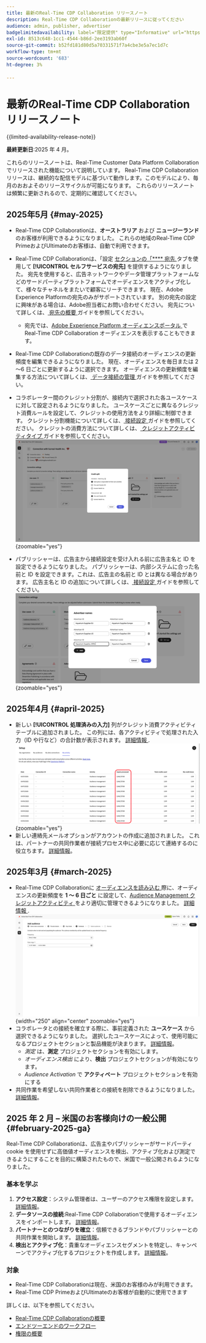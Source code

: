 ```yaml
---
title: 最新のReal-Time CDP Collaboration リリースノート
description: Real-Time CDP Collaborationの最新リリースに従ってください
audience: admin, publisher, advertiser
badgelimitedavailability: label="限定提供" type="Informative" url="https://helpx.adobe.com/legal/product-descriptions/real-time-customer-data-platform-collaboration.html newtab=true"
exl-id: 8513c648-1cc1-4544-b86d-2ee3193ab60f
source-git-commit: b52fd181d80d5a70331571f7a4cbe3e5a7ec1d7c
workflow-type: tm+mt
source-wordcount: '683'
ht-degree: 3%

---
```


# 最新のReal-Time CDP Collaboration リリースノート

{{limited-availability-release-note}}

**最終更新日**:2025 年 4 月。

これらのリリースノートは、Real-Time Customer Data Platform Collaborationでリリースされた機能について説明しています。 Real-Time CDP Collaboration リリースは、継続的な配信モデルに基づいて動作します。このモデルにより、毎月のおおよそのリリースサイクルが可能になります。 これらのリリースノートは頻繁に更新されるので、定期的に確認してください。

## 2025年5月 {#may-2025}

* Real-Time CDP Collaborationは、**オーストラリア** および **ニュージーランド** のお客様が利用できるようになりました。 これらの地域のReal-Time CDP PrimeおよびUltimateのお客様は、自動で利用できます。
* Real-Time CDP Collaborationは、「設定 [ セクションの「**** 宛先 ](../setup/manage-destinations.md) タブを使用して **[!UICONTROL セルフサービスの宛先]** を提供するようになりました。 宛先を使用すると、広告ネットワークやデータ管理プラットフォームなどのサードパーティプラットフォームでオーディエンスをアクティブ化して、様々なチャネルをまたいで顧客にリーチできます。 現在、Adobe Experience Platformの宛先のみがサポートされています。 別の宛先の設定に興味がある場合は、Adobe担当者にお問い合わせください。 宛先について詳しくは、[ 宛先の概要 ](../destinations/overview.md) ガイドを参照してください。

   * 宛先では、[Adobe Experience Platform オーディエンスポータル ](https://experienceleague.adobe.com/en/docs/experience-platform/segmentation/ui/audience-portal.md#manage-audiences.) でReal-Time CDP Collaboration オーディエンスを表示することもできます。

* Real-Time CDP Collaborationの既存のデータ接続のオーディエンスの更新頻度を編集できるようになりました。 現在、オーディエンスを毎日または 2～6 日ごとに更新するように選択できます。 オーディエンスの更新頻度を編集する方法について詳しくは、[ データ接続の管理 ](../setup/manage-data-connection.md#scheduling) ガイドを参照してください。
* コラボレーター間のクレジット分割が、接続内で選択された各ユースケースに対して設定されるようになりました。 ユースケースごとに異なるクレジット消費ルールを設定して、クレジットの使用方法をより詳細に制御できます。 クレジット分割機能について詳しくは、[ 接続設定 ](../connect/establishing-connections.md#connection-settings) ガイドを参照してください。 クレジットの消費方法について詳しくは、[ クレジットアクティビティタイプ ](../setup/my-activity.md#types-of-activities) ガイドを参照してください。<br> ![ クレジット分割機能を示す接続設定画面 ](/help/assets/release-notes/2025/credit-split.png){zoomable="yes"}
* パブリッシャーは、広告主から接続設定を受け入れる前に広告主名と ID を設定できるようになりました。 パブリッシャーは、内部システムに合った名前と ID を設定できます。これは、広告主の名前と ID とは異なる場合があります。 広告主名と ID の追加について詳しくは、[ 接続設定 ](../connect/establishing-connections.md#connection-settings.md) ガイドを参照してください。<br> ![ 広告主名と ID を設定しているパブリッシャーを示す接続設定画面 ](/help/assets/release-notes/2025/add-advertiser-names-modal.png){zoomable="yes"}

## 2025年4月 {#april-2025}

* 新しい **[!UICONTROL 処理済みの入力]** 列がクレジット消費アクティビティテーブルに追加されました。 この列には、各アクティビティで処理された入力（ID や行など）の合計数が表示されます。 [ 詳細情報 ](/help/guide/setup/my-activity.md#inputs-processed). <br> ![ マイアクティビティビューでハイライト表示された処理済み列の入力。](/help/assets/release-notes/2025/inputs-processed-column.png){zoomable="yes"}
* 新しい連絡先メールオプションがアカウントの作成に追加されました。 これは、パートナーの共同作業者が接続プロセス中に必要に応じて連絡するのに役立ちます。 [詳細情報](../setup/onboard-organization.md)。

## 2025年3月 {#march-2025}

* Real-Time CDP Collaborationに [ オーディエンスを読み込む ](/help/guide/setup/onboard-audiences.md) 際に、オーディエンスの更新頻度を **1 ～ 6 日ごと** に設定して、[Audience Management クレジットアクティビティ ](/help/guide/setup/my-activity.md#types-of-activities) をより適切に管理できるようになりました。 [ 詳細情報 ](/help/guide/setup/onboard-audiences.md#schedule). <br> ![ オーディエンスメンバーシップを更新するための様々な頻度インターバルを示すスケジュール画面。](/help/assets/setup/add-manage-audiences/audience-scheduling-frequency.png " オーディエンスメンバーシップを更新するための様々な頻度インターバルを示すスケジュール画面。"){width="250" align="center" zoomable="yes"}
* コラボレータとの接続を確立する際に、事前定義された **ユースケース** から選択できるようになりました。 選択したユースケースによって、使用可能になるプロジェクトセクションと製品機能が決まります。 [詳細情報](/help/guide/collaborate/manage-projects.md#project-use-cases)。
   * *測定* は、**測定** プロジェクトセクションを有効にします。
   * *オーディエンス検出* により、**検出** プロジェクトセクションが有効になります。
   * *Audience Activation* で **アクティベート** プロジェクトセクションを有効にする <br>
* 共同作業を希望しない共同作業者との接続を削除できるようになりました。 [詳細情報](/help/guide/connect/establishing-connections.md#delete-connections)。


## 2025 年 2 月 – 米国のお客様向けの一般公開 {#february-2025-ga}

Real-Time CDP Collaborationは、広告主やパブリッシャーがサードパーティ cookie を使用せずに高価値オーディエンスを検出、アクティブ化および測定できるようにすることを目的に構築されたもので、米国で一般公開されるようになりました。

### 基本を学ぶ

1. **アクセス設定**：システム管理者は、ユーザーのアクセス権限を設定します。 [詳細情報](/help/guide/permissions/manage-user-access.md#RTCDP-collaboration-access)。
2. **データソースの接続**:Real-Time CDP Collaborationで使用するオーディエンスをインポートします。 [詳細情報](/help/guide/setup/onboard-audiences.md)。
3. **パートナーとのつながりを確立**：信頼できるブランドやパブリッシャーとの共同作業を開始します。 [詳細情報](/help/guide/connect/establishing-connections.md)。
4. **検出とアクティブ化**：貴重なオーディエンスセグメントを特定し、キャンペーンでアクティブ化するプロジェクトを作成します。 [詳細情報](/help/guide/collaborate/manage-projects.md)。

### 対象

* Real-Time CDP Collaborationは現在、米国のお客様のみが利用できます。
* Real-Time CDP PrimeおよびUltimateのお客様が自動的に使用できます

詳しくは、以下を参照してください。

* [Real-Time CDP Collaborationの概要](/help/guide/home.md)
* [エンドツーエンドのワークフロー](/help/guide/end-to-end-workflow.md)
* [権限の概要](/help/guide/permissions/overview.md)
